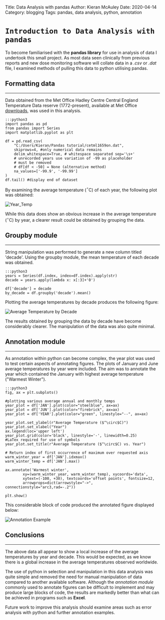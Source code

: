 Title: Data Analysis with pandas
Author: Kieran McAuley
Date: 2020-04-14
Category: blogging
Tags: pandas, data analysis, python, annotation

# ``Introduction to Data Analysis with pandas``
To become familiarised with the **pandas library** for use in analysis of data I undertook this small project. As most data seen clinically from previous reports and new dose monitoring software will collate data in a *.csv* or *.dat* file, I examined methods of pulling this data to python utilising pandas. 

## Formatting data
---  
Data obtained from the Met Office Hadley Centre Central England Temperature Data reserve (1772-present), available at Met Office [downloads](https://www.metoffice.gov.uk/hadobs/hadcet/data/download.html), was used in this analysis. 

    :::python3
    import pandas as pd
    from pandas import Series
    import matplotlib.pyplot as plt

    df = pd.read_csv(
        "C:/Users/Kieran/Pandas tutorial/cetml1659on.dat",
        skiprows=4, #only numerical data remains
        delim_whitespace=True, # whitespace separated sep='\s+'
        # unrecorded years use variation of -99 as placeholder
        # must be removed
        # df[df < -50] = None (alternative method)
        na_values=['-99.9', '-99.99'] 
    ) 
    df.tail() #display end of dataset

By examining the average temperature ($^\circ$C) of each year, the following plot was obtained:

![Year_Temp]({static}/img/average_year.png)

While this data does show an obvious increase in the average temperature ($^\circ$C) by year, a clearer result could be obtained by grouping the data.

## Groupby module
---
String manipulation was performed to generate a new column titled 'decade'. Using the groupby module, the mean temperature of each decade was obtained. 

    :::python3
    years = Series(df.index, index=df.index).apply(str)
    decade = years.apply(lambda x: x[:3]+'0')

    df['decade'] = decade
    by_decade = df.groupby('decade').mean()

Plotting the average temperatures by decade produces the following figure: 

![Average Temperature by Decade]({static}/img/average_decade.png)

The results obtained by grouping the data by decade have become considerably clearer. The manipulation of the data was also quite minimal.

## Annotation module
---  

As annotation within python can become complex, the year plot was used to test certain aspects of annotating figures. The plots of January and June average temperatures by year were included. The aim was to annotate the year which contained the January with highest average temperature ("Warmest Winter"). 

    :::python3
    fig, ax = plt.subplots()

    #plotting various average annual and monthly temps
    year_plot = df['JAN'].plot(color="steelblue", ax=ax)
    year_plot = df['JUN'].plot(color="firebrick", ax=ax)
    year_plot = df['YEAR'].plot(color="green", linestyle="--", ax=ax)

    year_plot.set_ylabel(r"Average Temperature ($^\circ$C)")
    year_plot.set_xlabel("Year")
    ax.legend(loc='upper left')
    year_plot.grid(color='black', linestyle='-', linewidth=0.25)
    #LaTex required for use of symbols
    year_plot.set_title(r"Average Temperature ($^\circ$C) vs. Year")

    # Return index of first occurrence of maximum over requested axis
    warm_winter_year = df['JAN'].idxmax()
    warm_winter_temp = df['JAN'].max()

    ax.annotate('Warmest winter',
            xy=(warm_winter_year, warm_winter_temp), xycoords='data',
            xytext=(-100, +30), textcoords='offset points', fontsize=12,
            arrowprops=dict(arrowstyle="->", connectionstyle="arc3,rad=-.2"))

    plt.show()

This considerable block of code produced the annotated figure displayed below:

![Annotation Example]({static}/img/annotation.png)

## Conclusions
---

The above data all appear to show a local increase of the average temperatures by year and decade. This would be expected, as we know there is a global increase in the average temperatures observed worldwide.

The use of python in selection and manipulation in this data analysis was quite simple and removed the need for manual manipulation of data compared to another available software. Although the *annotation module* commonly used to annotate figures can be difficult to implement and may produce large blocks of code, the results are markedly better than what can be achieved in programs such as **Excel**. 

Future work to improve this analysis should examine areas such as error analysis with python and further annotation examples. 